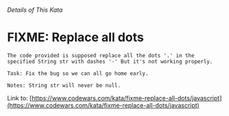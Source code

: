 *Details of This Kata*

# FIXME: Replace all dots

`The code provided is supposed replace all the dots '.' in the specified String str with dashes '-' But it's not working properly.` 

`Task: Fix the bug so we can all go home early.`

`Notes: String str will never be null.`

Link to: [https://www.codewars.com/kata/fixme-replace-all-dots/javascript](https://www.codewars.com/kata/fixme-replace-all-dots/javascript)